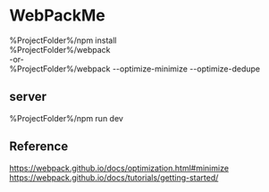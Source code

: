 # WebPackMe

%ProjectFolder%/npm install  
%ProjectFolder%/webpack   
  -or-  
%ProjectFolder%/webpack --optimize-minimize --optimize-dedupe  

## server  
%ProjectFolder%/npm run dev  

## Reference  
https://webpack.github.io/docs/optimization.html#minimize  
https://webpack.github.io/docs/tutorials/getting-started/  
